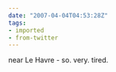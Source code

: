 ```yaml
---
date: "2007-04-04T04:53:28Z"
tags:
- imported
- from-twitter
---
```

near Le Havre - so. very. tired.
